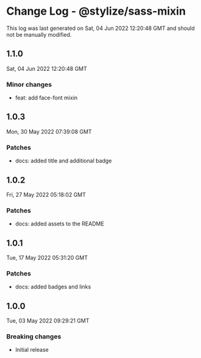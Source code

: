 # Change Log - @stylize/sass-mixin

This log was last generated on Sat, 04 Jun 2022 12:20:48 GMT and should not be manually modified.

## 1.1.0
Sat, 04 Jun 2022 12:20:48 GMT

### Minor changes

- feat: add face-font mixin

## 1.0.3
Mon, 30 May 2022 07:39:08 GMT

### Patches

- docs: added title and additional badge

## 1.0.2
Fri, 27 May 2022 05:18:02 GMT

### Patches

- docs: added assets to the README

## 1.0.1
Tue, 17 May 2022 05:31:20 GMT

### Patches

- docs: added badges and links

## 1.0.0
Tue, 03 May 2022 09:29:21 GMT

### Breaking changes

- Initial release

